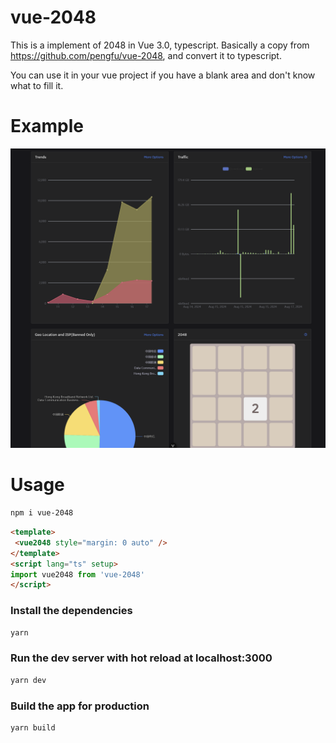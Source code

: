 vue-2048
==========

This is a implement of 2048 in Vue 3.0, typescript. Basically a copy from https://github.com/pengfu/vue-2048, and convert it to typescript.

You can use it in your vue project if you have a blank area and don't know what to fill it.
# Example
![alt text](screenshots/example.png)

# Usage
```bash
npm i vue-2048
```
```html
<template>
 <vue2048 style="margin: 0 auto" />
</template>
<script lang="ts" setup>
import vue2048 from 'vue-2048'
</script>
```

### Install the dependencies

```bash
yarn
```

### Run the dev server with hot reload at localhost:3000

```bash
yarn dev
```

### Build the app for production

```bash
yarn build
```

